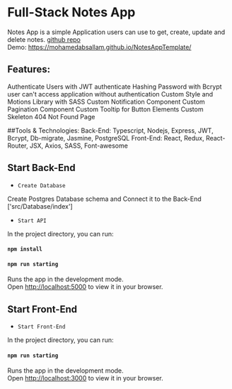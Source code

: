 # Full-Stack Notes App

Notes App is a simple Application users can use to get, create, update and delete notes.
[github repo](https://github.com/MohamedAbsallam/notesapp.git) <br/>
Demo: https://mohamedabsallam.github.io/NotesAppTemplate/

## Features:
Authenticate Users with JWT authenticate
Hashing Password with Bcrypt
user can't access application without authentication
Custom Style and Motions Library with SASS
Custom Notification Component
Custom Pagination Component
Custom Tooltip for Button Elements
Custom Skeleton
404 Not Found Page

##Tools & Technologies:
Back-End: Typescript, Nodejs, Express, JWT, Bcrypt, Db-migrate, Jasmine, PostgreSQL
Front-End: React, Redux, React-Router, JSX, Axios, SASS, Font-awesome


## Start Back-End
- `Create Database`

Create Postgres Database schema and Connect it to the Back-End ['src/Database/index']

- `Start API`

In the project directory, you can run:
#### `npm install`
#### `npm run starting`

Runs the app in the development mode.\
Open [http://localhost:5000](http://localhost:5000) to view it in your browser.
 
 

## Start Front-End
- `Start Front-End`

In the project directory, you can run:
#### `npm run starting`

Runs the app in the development mode.\
Open [http://localhost:3000](http://localhost:3000) to view it in your browser.
